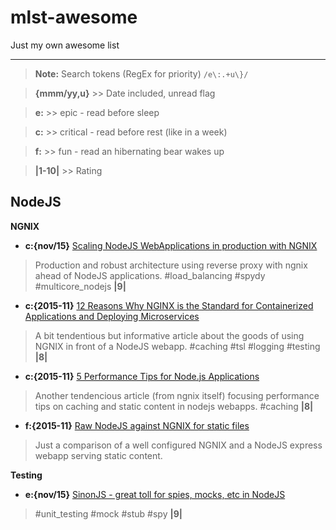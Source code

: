 mlst-awesome
===================
Just my own awesome list

----------

> **Note:** Search tokens (RegEx for priority)
> `/e\:.+u\}/`

> **{mmm/yy,u}** >> Date included, unread flag

> **e:** >> epic - read before sleep

> **c:** >> critical - read before rest (like in a week)

> **f:** >> fun - read an hibernating bear wakes up

>**|1-10|** >> Rating

NodeJS
-------------

**NGNIX**

- **c:{nov/15}** [Scaling NodeJS WebApplications in production with NGNIX](http://cjihrig.com/blog/scaling-node-js-applications/) 
 > Production and robust architecture using reverse proxy with ngnix ahead of NodeJS applications. #load_balancing #spydy #multicore_nodejs **|9|**
 

- **c:{2015-11}** [12 Reasons Why NGINX is the Standard for Containerized Applications and Deploying Microservices](https://www.nginx.com/blog/12-reasons-why-nginx-is-the-standard-for-containerized-applications-and-deploying-microservices/#gs.rcOL63s) 
> A bit tendentious but informative article about the goods of using NGNIX in front of a NodeJS webapp. #caching #tsl #logging #testing **|8|**
- **c:{2015-11}** [5 Performance Tips for Node.js Applications](https://www.nginx.com/blog/5-performance-tips-for-node-js-applications/?utm_source=nodeweekly&utm_medium=email#gs.xuTJR5s)
> Another tendencious article (from ngnix itself) focusing performance tips on caching and static content in nodejs webapps. #caching **|8|**

- **f:{2015-11}** [Raw NodeJS against NGNIX for static files](http://stackoverflow.com/questions/9967887/node-js-itself-or-nginx-frontend-for-serving-static-files)
> Just a comparison of a well configured NGNIX and a NodeJS express webapp serving static content.


**Testing**

- **e:{nov/15}** [SinonJS - great toll for spies, mocks, etc in NodeJS](http://sinonjs.org/)
> #unit_testing #mock #stub #spy **|9|**
